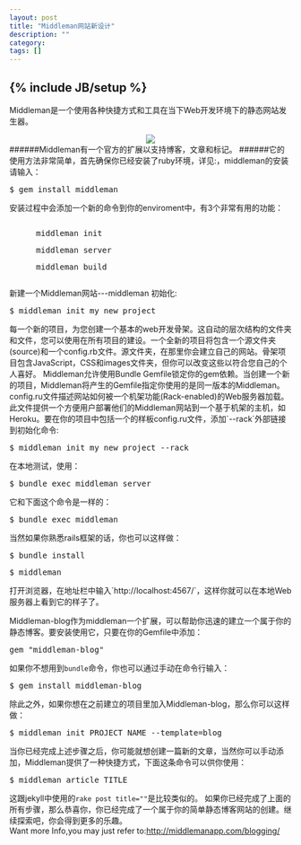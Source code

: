 ```yaml
---
layout: post
title: "Middleman网站新设计"
description: ""
category: 
tags: []
---
```

{% include JB/setup %}
--------
Middleman是一个使用各种快捷方式和工具在当下Web开发环境下的静态网站发生器。  
<div align="center"><img src="http://media.tumblr.com/tumblr_m76dvhusKv1qafhdm.jpg"/></div>  
######Middleman有一个官方的扩展以支持博客，文章和标记。
<!--break-->
######它的使用方法非常简单，首先确保你已经安装了ruby环境，详见:<http://ruby-china.org/wiki/install_ruby_guide/>，middleman的安装请输入：  
<pre>$ gem install middleman</pre>  
安装过程中会添加一个新的命令到你的enviroment中，有3个非常有用的功能：  
<pre><ul><ol>middleman init</ol><ol>middleman server</ol><ol>middleman build</ol></ul></pre>  
新建一个Middleman网站---middleman 初始化:  
<pre>$ middleman init my_new_project</pre>  
每一个新的项目，为您创建一个基本的web开发骨架。这自动的层次结构的文件夹和文件，您可以使用在所有项目的建设。一个全新的项目将包含一个源文件夹(source)和一个config.rb文件。源文件夹，在那里你会建立自己的网站。骨架项目包含JavaScript，CSS和images文件夹，但你可以改变这些以符合您自己的个人喜好。  
Middleman允许使用Bundle Gemfile锁定你的gem依赖。当创建一个新的项目，Middleman将产生的Gemfile指定你使用的是同一版本的Middleman。  
config.ru文件描述网站如何被一个机架功能(Rack-enabled)的Web服务器加载。此文件提供一个方便用户部署他们的Middleman网站到一个基于机架的主机，如Heroku。要在你的项目中包括一个的样板config.ru文件，添加`--rack`外部链接到初始化命令: 
<pre>$ middleman init my_new_project --rack</pre>  
在本地测试，使用：  
<pre>$ bundle exec middleman server</pre>  
它和下面这个命令是一样的：  
<pre>$ bundle exec middleman</pre>
当然如果你熟悉rails框架的话，你也可以这样做：  
<pre>$ bundle install</pre>  
<pre>$ middleman</pre>  
打开浏览器，在地址栏中输入`http://localhost:4567/`，这样你就可以在本地Web服务器上看到它的样子了。  

Middleman-blog作为middleman一个扩展，可以帮助你迅速的建立一个属于你的静态博客。要安装使用它，只要在你的Gemfile中添加：  
<pre>gem "middleman-blog"</pre>  
如果你不想用到`bundle`命令，你也可以通过手动在命令行输入：  
<pre>$ gem install middleman-blog</pre>  
除此之外，如果你想在之前建立的项目里加入Middleman-blog，那么你可以这样做：  
<pre>$ middleman init PROJECT_NAME --template=blog</pre>  
当你已经完成上述步骤之后，你可能就想创建一篇新的文章，当然你可以手动添加，Middleman提供了一种快捷方式，下面这条命令可以供你使用：  
<pre>$ middleman article TITLE</pre>
这跟jekyll中使用的`rake post title=""`是比较类似的。
如果你已经完成了上面的所有步骤，那么恭喜你，你已经完成了一个属于你的简单静态博客网站的创建。继续探索吧，你会得到更多的乐趣。  
Want more Info,you may just refer to:<http://middlemanapp.com/blogging/>
  
